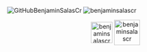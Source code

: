 ![GitHubBenjaminSalasCr](https://user-images.githubusercontent.com/33377367/89243021-25a18180-d5c0-11ea-9048-b8c31a72874d.jpg)
<img src="https://github-readme-stats.vercel.app/api?username=benjaminsalascr&show_icons=true" alt="benjaminsalascr" /> </p>
<p align="center">
<a href="https://linkedin.com/in/benjaminsalascr" target="blank"><img align="center" src="https://cdn.jsdelivr.net/npm/simple-icons@3.0.1/icons/linkedin.svg" alt="benjaminsalascr" height="50" width="50" /></a>
<a href="https://www.freecodecamp.org/benjaminsalascr"target="blank"><img align="center" src="https://s3.amazonaws.com/freecodecamp/camper-image-placeholder.png" alt="benjaminsalascr" height="60" width="60" /></a>
</p>
<!--
**BenjaminSalascr/BenjaminSalasCr** is a ✨ _special_ ✨ repository because its `README.md` (this file) appears on your GitHub profile.

Here are some ideas to get you started:

- 🔭 I’m currently working on ...
- 🌱 I’m currently learning ...
- 👯 I’m looking to collaborate on ...
- 🤔 I’m looking for help with ...
- 💬 Ask me about ...
- 📫 How to reach me: ...
- 😄 Pronouns: ...
- ⚡ Fun fact: ...
-->
